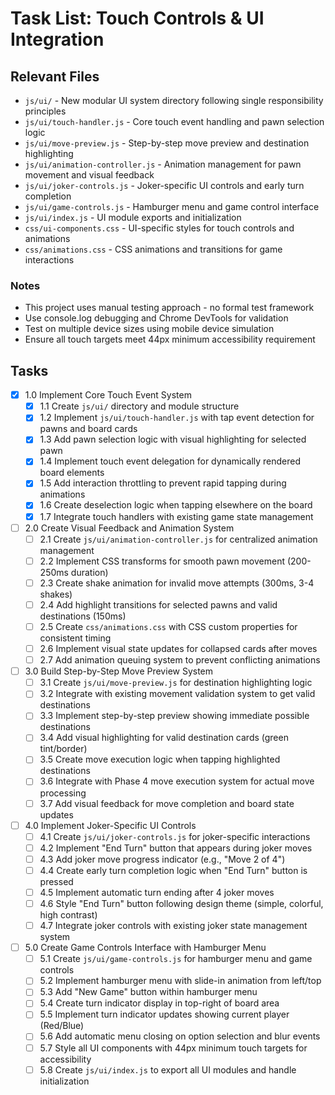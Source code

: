 # Task List: Touch Controls & UI Integration

## Relevant Files

- `js/ui/` - New modular UI system directory following single responsibility principles
- `js/ui/touch-handler.js` - Core touch event handling and pawn selection logic
- `js/ui/move-preview.js` - Step-by-step move preview and destination highlighting
- `js/ui/animation-controller.js` - Animation management for pawn movement and visual feedback
- `js/ui/joker-controls.js` - Joker-specific UI controls and early turn completion
- `js/ui/game-controls.js` - Hamburger menu and game control interface
- `js/ui/index.js` - UI module exports and initialization
- `css/ui-components.css` - UI-specific styles for touch controls and animations
- `css/animations.css` - CSS animations and transitions for game interactions

### Notes

- This project uses manual testing approach - no formal test framework
- Use console.log debugging and Chrome DevTools for validation
- Test on multiple device sizes using mobile device simulation
- Ensure all touch targets meet 44px minimum accessibility requirement

## Tasks

- [x] 1.0 Implement Core Touch Event System
  - [x] 1.1 Create `js/ui/` directory and module structure
  - [x] 1.2 Implement `js/ui/touch-handler.js` with tap event detection for pawns and board cards
  - [x] 1.3 Add pawn selection logic with visual highlighting for selected pawn
  - [x] 1.4 Implement touch event delegation for dynamically rendered board elements
  - [x] 1.5 Add interaction throttling to prevent rapid tapping during animations
  - [x] 1.6 Create deselection logic when tapping elsewhere on the board
  - [x] 1.7 Integrate touch handlers with existing game state management

- [ ] 2.0 Create Visual Feedback and Animation System
  - [ ] 2.1 Create `js/ui/animation-controller.js` for centralized animation management
  - [ ] 2.2 Implement CSS transforms for smooth pawn movement (200-250ms duration)
  - [ ] 2.3 Create shake animation for invalid move attempts (300ms, 3-4 shakes)
  - [ ] 2.4 Add highlight transitions for selected pawns and valid destinations (150ms)
  - [ ] 2.5 Create `css/animations.css` with CSS custom properties for consistent timing
  - [ ] 2.6 Implement visual state updates for collapsed cards after moves
  - [ ] 2.7 Add animation queuing system to prevent conflicting animations

- [ ] 3.0 Build Step-by-Step Move Preview System
  - [ ] 3.1 Create `js/ui/move-preview.js` for destination highlighting logic
  - [ ] 3.2 Integrate with existing movement validation system to get valid destinations
  - [ ] 3.3 Implement step-by-step preview showing immediate possible destinations
  - [ ] 3.4 Add visual highlighting for valid destination cards (green tint/border)
  - [ ] 3.5 Create move execution logic when tapping highlighted destinations
  - [ ] 3.6 Integrate with Phase 4 move execution system for actual move processing
  - [ ] 3.7 Add visual feedback for move completion and board state updates

- [ ] 4.0 Implement Joker-Specific UI Controls
  - [ ] 4.1 Create `js/ui/joker-controls.js` for joker-specific interactions
  - [ ] 4.2 Implement "End Turn" button that appears during joker moves
  - [ ] 4.3 Add joker move progress indicator (e.g., "Move 2 of 4")
  - [ ] 4.4 Create early turn completion logic when "End Turn" button is pressed
  - [ ] 4.5 Implement automatic turn ending after 4 joker moves
  - [ ] 4.6 Style "End Turn" button following design theme (simple, colorful, high contrast)
  - [ ] 4.7 Integrate joker controls with existing joker state management system

- [ ] 5.0 Create Game Controls Interface with Hamburger Menu
  - [ ] 5.1 Create `js/ui/game-controls.js` for hamburger menu and game controls
  - [ ] 5.2 Implement hamburger menu with slide-in animation from left/top
  - [ ] 5.3 Add "New Game" button within hamburger menu
  - [ ] 5.4 Create turn indicator display in top-right of board area
  - [ ] 5.5 Implement turn indicator updates showing current player (Red/Blue)
  - [ ] 5.6 Add automatic menu closing on option selection and blur events
  - [ ] 5.7 Style all UI components with 44px minimum touch targets for accessibility
  - [ ] 5.8 Create `js/ui/index.js` to export all UI modules and handle initialization